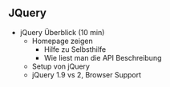 
## JQuery

   * jQuery Überblick (10 min)
      * Homepage zeigen
         * Hilfe zu Selbsthilfe
         * Wie liest man die API Beschreibung
      * Setup von jQuery
      * jQuery 1.9 vs 2, Browser Support
